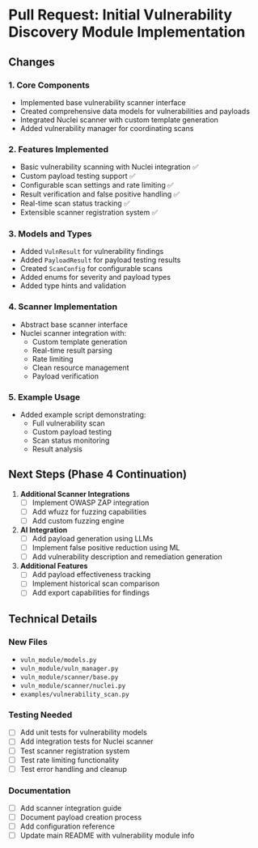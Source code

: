 # Pull Request: Initial Vulnerability Discovery Module Implementation

## Changes

### 1. Core Components
- Implemented base vulnerability scanner interface
- Created comprehensive data models for vulnerabilities and payloads
- Integrated Nuclei scanner with custom template generation
- Added vulnerability manager for coordinating scans

### 2. Features Implemented
- Basic vulnerability scanning with Nuclei integration ✅
- Custom payload testing support ✅
- Configurable scan settings and rate limiting ✅
- Result verification and false positive handling ✅
- Real-time scan status tracking ✅
- Extensible scanner registration system ✅

### 3. Models and Types
- Added `VulnResult` for vulnerability findings
- Added `PayloadResult` for payload testing results
- Created `ScanConfig` for configurable scans
- Added enums for severity and payload types
- Added type hints and validation

### 4. Scanner Implementation
- Abstract base scanner interface
- Nuclei scanner integration with:
  - Custom template generation
  - Real-time result parsing
  - Rate limiting
  - Clean resource management
  - Payload verification

### 5. Example Usage
- Added example script demonstrating:
  - Full vulnerability scan
  - Custom payload testing
  - Scan status monitoring
  - Result analysis

## Next Steps (Phase 4 Continuation)

1. **Additional Scanner Integrations**
   - [ ] Implement OWASP ZAP integration
   - [ ] Add wfuzz for fuzzing capabilities
   - [ ] Add custom fuzzing engine

2. **AI Integration**
   - [ ] Add payload generation using LLMs
   - [ ] Implement false positive reduction using ML
   - [ ] Add vulnerability description and remediation generation

3. **Additional Features**
   - [ ] Add payload effectiveness tracking
   - [ ] Implement historical scan comparison
   - [ ] Add export capabilities for findings

## Technical Details

### New Files
- `vuln_module/models.py`
- `vuln_module/vuln_manager.py`
- `vuln_module/scanner/base.py`
- `vuln_module/scanner/nuclei.py`
- `examples/vulnerability_scan.py`

### Testing Needed
- [ ] Add unit tests for vulnerability models
- [ ] Add integration tests for Nuclei scanner
- [ ] Test scanner registration system
- [ ] Test rate limiting functionality
- [ ] Test error handling and cleanup

### Documentation
- [ ] Add scanner integration guide
- [ ] Document payload creation process
- [ ] Add configuration reference
- [ ] Update main README with vulnerability module info
